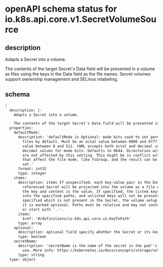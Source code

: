 # openAPI schema status for io.k8s.api.core.v1.SecretVolumeSource

## description

Adapts a Secret into a volume.

The contents of the target Secret's Data field will be presented in a volume as files using the keys in the Data field as the file names. Secret volumes support ownership management and SELinux relabeling.

## schema

```yaml
|
  description: |-
    Adapts a Secret into a volume.

    The contents of the target Secret's Data field will be presented in a volume as files using the keys in the Data field as the file names. Secret volumes support ownership management and SELinux relabeling.
  properties:
    defaultMode:
      description: 'defaultMode is Optional: mode bits used to set permissions on created
        files by default. Must be an octal value between 0000 and 0777 or a decimal
        value between 0 and 511. YAML accepts both octal and decimal values, JSON requires
        decimal values for mode bits. Defaults to 0644. Directories within the path
        are not affected by this setting. This might be in conflict with other options
        that affect the file mode, like fsGroup, and the result can be other mode bits
        set.'
      format: int32
      type: integer
    items:
      description: items If unspecified, each key-value pair in the Data field of the
        referenced Secret will be projected into the volume as a file whose name is
        the key and content is the value. If specified, the listed keys will be projected
        into the specified paths, and unlisted keys will not be present. If a key is
        specified which is not present in the Secret, the volume setup will error unless
        it is marked optional. Paths must be relative and may not contain the '..' path
        or start with '..'.
      items:
        $ref: '#/definitions/io.k8s.api.core.v1.KeyToPath'
      type: array
    optional:
      description: optional field specify whether the Secret or its keys must be defined
      type: boolean
    secretName:
      description: 'secretName is the name of the secret in the pod''s namespace to
        use. More info: https://kubernetes.io/docs/concepts/storage/volumes#secret'
      type: string
  type: object

```
